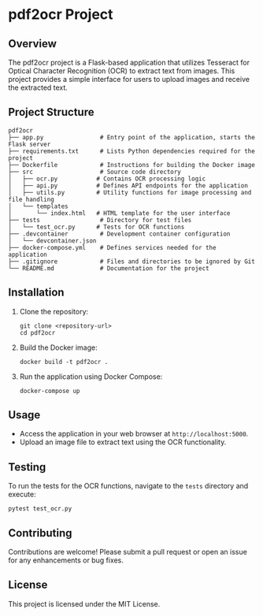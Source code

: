 # pdf2ocr Project

## Overview
The pdf2ocr project is a Flask-based application that utilizes Tesseract for Optical Character Recognition (OCR) to extract text from images. This project provides a simple interface for users to upload images and receive the extracted text.

## Project Structure
```
pdf2ocr
├── app.py                # Entry point of the application, starts the Flask server
├── requirements.txt      # Lists Python dependencies required for the project
├── Dockerfile            # Instructions for building the Docker image
├── src                   # Source code directory
│   ├── ocr.py           # Contains OCR processing logic
│   ├── api.py           # Defines API endpoints for the application
│   ├── utils.py         # Utility functions for image processing and file handling
│   └── templates
│       └── index.html   # HTML template for the user interface
├── tests                 # Directory for test files
│   └── test_ocr.py      # Tests for OCR functions
├── .devcontainer         # Development container configuration
│   └── devcontainer.json
├── docker-compose.yml    # Defines services needed for the application
├── .gitignore            # Files and directories to be ignored by Git
└── README.md             # Documentation for the project
```

## Installation
1. Clone the repository:
   ```
   git clone <repository-url>
   cd pdf2ocr
   ```

2. Build the Docker image:
   ```
   docker build -t pdf2ocr .
   ```

3. Run the application using Docker Compose:
   ```
   docker-compose up
   ```

## Usage
- Access the application in your web browser at `http://localhost:5000`.
- Upload an image file to extract text using the OCR functionality.

## Testing
To run the tests for the OCR functions, navigate to the `tests` directory and execute:
```
pytest test_ocr.py
```

## Contributing
Contributions are welcome! Please submit a pull request or open an issue for any enhancements or bug fixes.

## License
This project is licensed under the MIT License.
